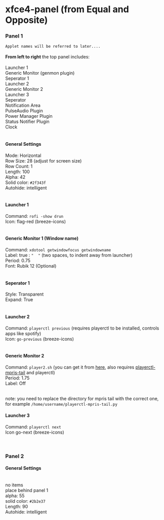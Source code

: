 # xfce4-panel (from  Equal and Opposite) <br />

### Panel 1

`Applet names will be referred to later....` <br /> <br /> 
<b> From left to right </b>the top panel includes: <br />
<br />
Launcher 1 <br />
Generic Monitor (genmon plugin) <br />
Seperator 1 <br>
Launcher 2 <br />
Generic Monitor 2 <br />
Launcher 3 <br />
Seperator <br />
Notification Area <br />
PulseAudio Plugin <br />
Power Manager Plugin <br />
Status Notifier Plugin <br />
Clock  <br /> <br />

#### General Settings <br>
Mode: Horizontal <br>
Row Size: 28 (adjust for screen size) <br>
Row Count: 1 <br>
Length: 100 <br>
Alpha: 42 <br>
Solid color: `#2f343f` <br>
Autohide: intelligent <br>
<br>

#### Launcher 1 <br>
Command: `rofi -show drun`<br>
Icon: flag-red (breeze-icons)<br>
<br>

#### Generic Monitor 1 (Window name) <br>
Command: `xdotool getwindowfocus getwindowname` <br>
Label: true : `"  "` (two spaces, to indent away from launcher) <br>
Period: 0.75 <br>
Font: Rubik 12 (Optional) <br>
<br>

#### Seperator 1<br>
Style: Transparent <br>
Expand: True<br>
<br>

#### Launcher 2
Command: `playerctl previous` (requires playerctl to be installed, controls apps like spotify) <br>
Icon: `go-previous` (breeze-icons)<br>
<br>

#### Generic Monitor 2
Command: ``player2.sh`` (you can get it from [here](https://github.com/joshuah345/linux-dotfiles/blob/master/Equal%20And%20Opposite%20(compton-tryone)/player2.sh), also requires [playerctl-mpris-tail](https://github.com/polybar/polybar-scripts/tree/master/polybar-scripts/player-mpris-tail) and playerctl)<br>
Period: 1.75 <br>
Label: Off <br>
<br>

note: you need to replace the directory for mpris tail with the correct one, for example `/home/username/playerctl-mpris-tail.py`
<br>

#### Launcher 3
Command: `playerctl next` <br>
Icon go-next (breeze-icons)<br>
<br> <br>


### Panel 2 <br>
#### General Settings <br> <br>
no items <br>
place behind panel 1 <br>
alpha: 55 <br>
solid color: `#2b2e37`<br>
Length: 90 <br>
Autohide: intelligent


